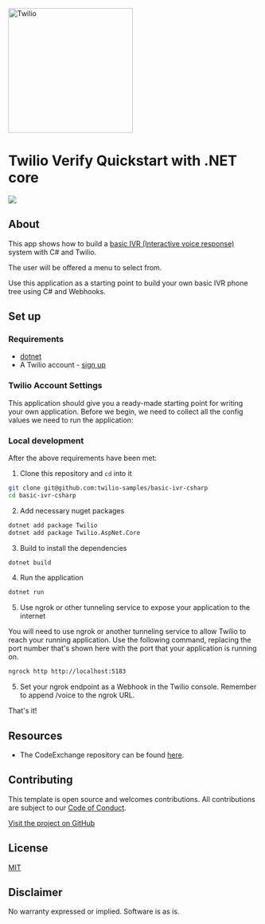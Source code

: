 <a  href="https://www.twilio.com">
<img  src="https://static0.twilio.com/marketing/bundles/marketing/img/logos/wordmark-red.svg"  alt="Twilio"  width="250"  />
</a>

# Twilio Verify Quickstart with .NET core

![](https://github.com/TwilioDevEd/verify-v2-quickstart-csharp/workflows/dotNETCore/badge.svg)


## About

This app shows how to build a [basic IVR (Interactive voice response)](https://www.twilio.com/en-us/use-cases/ivr) system with C# and Twilio.

The user will be offered a menu to select from. 

Use this application as a starting point to build your own basic IVR phone tree using C# and Webhooks.


## Set up

### Requirements

- [dotnet](https://dotnet.microsoft.com/)
- A Twilio account - [sign up](https://www.twilio.com/try-twilio)

### Twilio Account Settings

This application should give you a ready-made starting point for writing your
own application. Before we begin, we need to collect
all the config values we need to run the application:


### Local development

After the above requirements have been met:

1. Clone this repository and `cd` into it

```bash
git clone git@github.com:twilio-samples/basic-ivr-csharp
cd basic-ivr-csharp

```

2. Add necessary nuget packages

```bash
dotnet add package Twilio
dotnet add package Twilio.AspNet.Core

```

3. Build to install the dependencies

```bash
dotnet build
```

4. Run the application

```bash
dotnet run
```

5. Use ngrok or other tunneling service to expose your application to the internet

You will need to use ngrok or another tunneling service to allow Twilio to reach your running application. Use the following command, replacing the port number that's shown here with the port that your application is running on.

```bash
ngrock http http://localhost:5183
```

5. Set your ngrok endpoint as a Webhook in the Twilio console. Remember to append /voice to the ngrok URL.

That's it!


## Resources

- The CodeExchange repository can be found [here](https://github.com/twilio-labs/code-exchange/).

## Contributing

This template is open source and welcomes contributions. All contributions are subject to our [Code of Conduct](https://github.com/twilio-labs/.github/blob/master/CODE_OF_CONDUCT.md).

[Visit the project on GitHub](https://github.com/twilio-labs/sample-template-dotnet)

## License

[MIT](http://www.opensource.org/licenses/mit-license.html)

## Disclaimer

No warranty expressed or implied. Software is as is.

[twilio]: https://www.twilio.com
